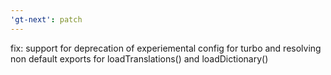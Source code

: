 ```yaml
---
'gt-next': patch
---
```


fix: support for deprecation of experiemental config for turbo and resolving non default exports for loadTranslations() and loadDictionary()
